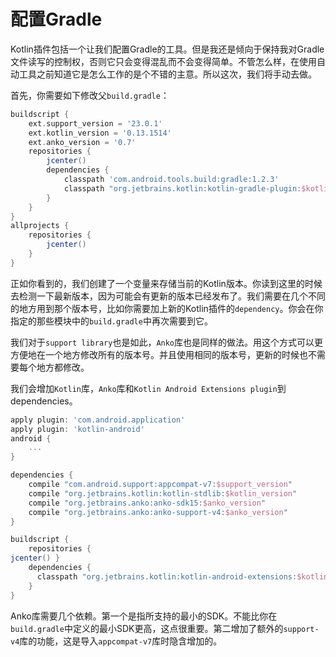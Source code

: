 # 配置Gradle

Kotlin插件包括一个让我们配置Gradle的工具。但是我还是倾向于保持我对Gradle文件读写的控制权，否则它只会变得混乱而不会变得简单。不管怎么样，在使用自动工具之前知道它是怎么工作的是个不错的主意。所以这次，我们将手动去做。

首先，你需要如下修改父`build.gradle`：
```groovy
buildscript {
    ext.support_version = '23.0.1'
    ext.kotlin_version = '0.13.1514'
    ext.anko_version = '0.7'
    repositories {
        jcenter()
        dependencies {
            classpath 'com.android.tools.build:gradle:1.2.3'
            classpath "org.jetbrains.kotlin:kotlin-gradle-plugin:$kotlin_version"
        }
    }
}
allprojects {
    repositories {
        jcenter() 
    }
}
```
正如你看到的，我们创建了一个变量来存储当前的Kotlin版本。你读到这里的时候去检测一下最新版本，因为可能会有更新的版本已经发布了。我们需要在几个不同的地方用到那个版本号，比如你需要加上新的Kotlin插件的`dependency`。你会在你指定的那些模块中的`build.gradle`中再次需要到它。

我们对于`support library`也是如此，`Anko`库也是同样的做法。用这个方式可以更方便地在一个地方修改所有的版本号。并且使用相同的版本号，更新的时候也不需要每个地方都修改。

我们会增加`Kotlin`库，`Anko`库和`Kotlin Android Extensions plugin`到dependencies。
```groovy
apply plugin: 'com.android.application'
apply plugin: 'kotlin-android'
android {
    ...
}

dependencies {
    compile "com.android.support:appcompat-v7:$support_version"
    compile "org.jetbrains.kotlin:kotlin-stdlib:$kotlin_version"
    compile "org.jetbrains.anko:anko-sdk15:$anko_version"
    compile "org.jetbrains.anko:anko-support-v4:$anko_version"
}

buildscript {
    repositories {
jcenter() }
    dependencies {
      classpath "org.jetbrains.kotlin:kotlin-android-extensions:$kotlin_version"
    } 
}
```
Anko库需要几个依赖。第一个是指所支持的最小的SDK。不能比你在`build.gradle`中定义的最小SDK更高，这点很重要。第二增加了额外的`support-v4`库的功能，这是导入`appcompat-v7`库时隐含增加的。


